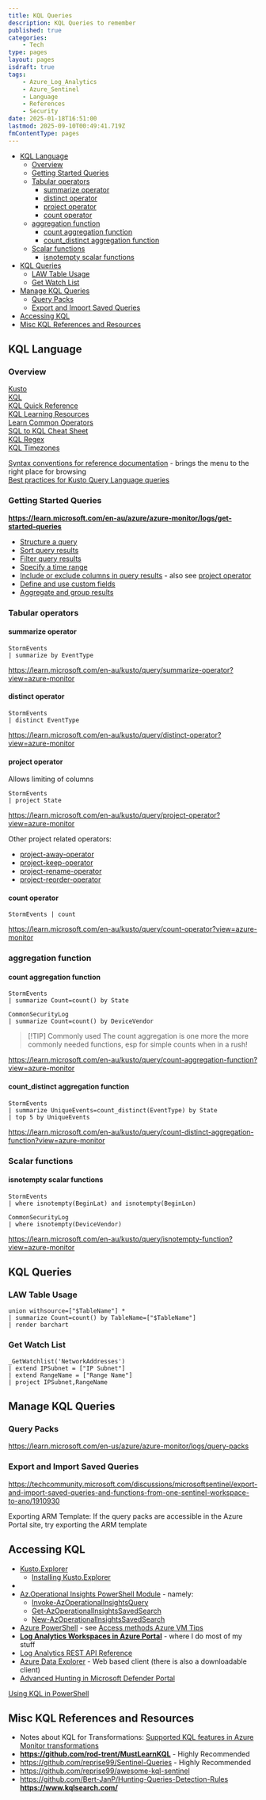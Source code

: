 ```yaml
---
title: KQL Queries
description: KQL Queries to remember
published: true
categories:
    - Tech
type: pages
layout: pages
isdraft: true
tags:
    - Azure_Log_Analytics
    - Azure_Sentinel
    - Language
    - References
    - Security
date: 2025-01-18T16:51:00
lastmod: 2025-09-10T00:49:41.719Z
fmContentType: pages
---
```


 <!--- cSpell: ignore Kusto --->
 <!--- cSpell:disable --->
* [KQL Language](#kql-language)
  * [Overview](#overview)
  * [Getting Started Queries](#getting-started-queries)
  * [Tabular operators](#tabular-operators)
    * [summarize operator](#summarize-operator)
    * [distinct operator](#distinct-operator)
    * [project operator](#project-operator)
    * [count operator](#count-operator)
  * [aggregation function](#aggregation-function)
    * [count aggregation function](#count-aggregation-function)
    * [count\_distinct aggregation function](#count_distinct-aggregation-function)
  * [Scalar functions](#scalar-functions)
    * [isnotempty scalar functions](#isnotempty-scalar-functions)
* [KQL Queries](#kql-queries)
  * [LAW Table Usage](#law-table-usage)
  * [Get Watch List](#get-watch-list)
* [Manage KQL Queries](#manage-kql-queries)
  * [Query Packs](#query-packs)
  * [Export and Import Saved Queries](#export-and-import-saved-queries)
* [Accessing KQL](#accessing-kql)
* [Misc KQL References and Resources](#misc-kql-references-and-resources)
<!--- cSpell:enable --->

## KQL Language

### Overview

[Kusto](https://learn.microsoft.com/en-us/kusto/?view=azure-monitor)\
[KQL](https://learn.microsoft.com/en-us/kusto/query/?view=azure-monitor)\
[KQL Quick Reference](https://learn.microsoft.com/en-us/kusto/query/kql-quick-reference?view=azure-monitor)\
[KQL Learning Resources](https://learn.microsoft.com/en-us/kusto/query/kql-learning-resources?view=azure-monitor)\
[Learn Common Operators](https://learn.microsoft.com/en-us/kusto/query/tutorials/learn-common-operators?view=azure-monitor)\
[SQL to KQL Cheat Sheet](https://learn.microsoft.com/en-us/kusto/query/sql-cheat-sheet?view=azure-monitor)\
[KQL Regex](https://learn.microsoft.com/en-us/kusto/query/regex?view=azure-monitor)\
[KQL Timezones](https://learn.microsoft.com/en-us/kusto/query/timezone?view=azure-monitor)

[Syntax conventions for reference documentation](https://learn.microsoft.com/en-au/kusto/query/syntax-conventions?view=azure-monitor) - brings the menu to the right place for browsing\
[Best practices for Kusto Query Language queries](https://learn.microsoft.com/en-au/kusto/query/best-practices?view=azure-monitor)

### Getting Started Queries

**<https://learn.microsoft.com/en-au/azure/azure-monitor/logs/get-started-queries>**

* [Structure a query](https://learn.microsoft.com/en-au/azure/azure-monitor/logs/get-started-queries?tabs=kql#structure-a-query)
* [Sort query results](https://learn.microsoft.com/en-au/azure/azure-monitor/logs/get-started-queries?tabs=kql#sort-results)
* [Filter query results](https://learn.microsoft.com/en-au/azure/azure-monitor/logs/get-started-queries?tabs=kql#filter-results)
* [Specify a time range](https://learn.microsoft.com/en-au/azure/azure-monitor/logs/get-started-queries?tabs=kql#specify-a-time-range)
* [Include or exclude columns in query results](https://learn.microsoft.com/en-au/azure/azure-monitor/logs/get-started-queries?tabs=kql#include-or-exclude-columns-in-query-results) - also see [project operator](#project-operator)
* [Define and use custom fields](https://learn.microsoft.com/en-au/azure/azure-monitor/logs/get-started-queries?tabs=kql#define-and-use-custom-fields)
* [Aggregate and group results](https://learn.microsoft.com/en-au/azure/azure-monitor/logs/get-started-queries?tabs=kql#aggregate-and-group-results)

### Tabular operators

#### summarize operator

```kql
StormEvents
| summarize by EventType
```

<https://learn.microsoft.com/en-au/kusto/query/summarize-operator?view=azure-monitor>

#### distinct operator

```kql
StormEvents
| distinct EventType
```

<https://learn.microsoft.com/en-au/kusto/query/distinct-operator?view=azure-monitor>

#### project operator

Allows limiting of columns

```kql
StormEvents
| project State
```

<https://learn.microsoft.com/en-au/kusto/query/project-operator?view=azure-monitor>

Other project related operators:

* [project-away-operator](https://learn.microsoft.com/en-au/kusto/query/project-away-operator?view=azure-monitor)
* [project-keep-operator](https://learn.microsoft.com/en-au/kusto/query/project-keep-operator?view=azure-monitor)
* [project-rename-operator](https://learn.microsoft.com/en-au/kusto/query/project-rename-operator?view=azure-monitor)
* [project-reorder-operator](https://learn.microsoft.com/en-au/kusto/query/project-reorder-operator?view=azure-monitor)

#### count operator

```kql
StormEvents | count
```

<https://learn.microsoft.com/en-au/kusto/query/count-operator?view=azure-monitor>

### aggregation function

#### count aggregation function

```kql
StormEvents
| summarize Count=count() by State
```

```kql
CommonSecurityLog
| summarize Count=count() by DeviceVendor
```

> [!TIP] Commonly used
> The count aggregation is one more the more commonly needed functions, esp for simple counts when in a rush!

<https://learn.microsoft.com/en-au/kusto/query/count-aggregation-function?view=azure-monitor>

#### count_distinct aggregation function

```kql
StormEvents
| summarize UniqueEvents=count_distinct(EventType) by State
| top 5 by UniqueEvents
```

<https://learn.microsoft.com/en-au/kusto/query/count-distinct-aggregation-function?view=azure-monitor>
<!--- cSpell:disable --->
### Scalar functions

#### isnotempty scalar functions
<!--- cSpell:enable --->
```kql
StormEvents
| where isnotempty(BeginLat) and isnotempty(BeginLon)
```

```kql
CommonSecurityLog
| where isnotempty(DeviceVendor)
```

<https://learn.microsoft.com/en-au/kusto/query/isnotempty-function?view=azure-monitor>

## KQL Queries

### LAW Table Usage

```kql
union withsource=["$TableName"] *
| summarize Count=count() by TableName=["$TableName"]
| render barchart
```

### Get Watch List

```kql
_GetWatchlist('NetworkAddresses')
| extend IPSubnet = ["IP Subnet"]
| extend RangeName = ["Range Name"]
| project IPSubnet,RangeName
```

## Manage KQL Queries

### Query Packs

<https://learn.microsoft.com/en-us/azure/azure-monitor/logs/query-packs>

### Export and Import Saved Queries

<https://techcommunity.microsoft.com/discussions/microsoftsentinel/export-and-import-saved-queries-and-functions-from-one-sentinel-workspace-to-ano/1910930>

Exporting ARM Template: If the query packs are accessible in the Azure Portal site, try exporting the ARM template

## Accessing KQL

* [Kusto.Explorer](https://learn.microsoft.com/en-au/kusto/tools/kusto-explorer)
  * [Installing Kusto.Explorer](https://aka.ms/ke)
* [](https://learn.microsoft.com/en-au/kusto/tools/kusto-cli?view=microsoft-fabric)
* [Az.Operational Insights PowerShell Module](https://learn.microsoft.com/en-us/powershell/module/az.operationalinsights/) - namely:
  * [Invoke-AzOperationalInsightsQuery](https://learn.microsoft.com/en-us/powershell/module/az.operationalinsights/invoke-azoperationalinsightsquery)
  * [Get-AzOperationalInsightsSavedSearch](https://learn.microsoft.com/en-us/powershell/module/az.operationalinsights/get-azoperationalinsightssavedsearch)
  * [New-AzOperationalInsightsSavedSearch](https://learn.microsoft.com/en-us/powershell/module/az.operationalinsights/new-azoperationalinsightssavedsearch)
* [Azure PowerShell](https://learn.microsoft.com/en-au/powershell/azure/) - see [Access methods Azure VM Tips](azure-vm-tips.md#access-methods)
* **[Log Analytics Workspaces in Azure Portal](https://portal.azure.com/#blade/HubsExtension/BrowseResourceBlade/resourceType/Microsoft.OperationalInsights%2Fworkspaces)** - where I do most of my stuff
* [Log Analytics REST API Reference](https://learn.microsoft.com/en-us/rest/api/loganalytics/?view=rest-loganalytics-2025-02-01)
* [Azure Data Explorer](https://dataexplorer.azure.com/) - Web based client (there is also a downloadable client)
* [Advanced Hunting in Microsoft Defender Portal](https://security.microsoft.com/v2/advanced-hunting)

[Using KQL in PowerShell](https://learningbydoing.cloud/blog/query-log-analytics-with-kql-from-powershell/#query-log-analytics-from-powershell)

## Misc KQL References and Resources

* Notes about KQL for Transformations: [Supported KQL features in Azure Monitor transformations](https://learn.microsoft.com/en-au/azure/azure-monitor/essentials/data-collection-transformations-kql)
* **<https://github.com/rod-trent/MustLearnKQL>** - Highly Recommended
* <https://github.com/reprise99/Sentinel-Queries> - Highly Recommended
* <https://github.com/reprise99/awesome-kql-sentinel>
* <https://github.com/Bert-JanP/Hunting-Queries-Detection-Rules>
**<https://www.kqlsearch.com/>**

